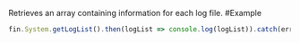Retrieves an array containing information for each log file.
#Example
```js
fin.System.getLogList().then(logList => console.log(logList)).catch(err => console.log(err));
```
